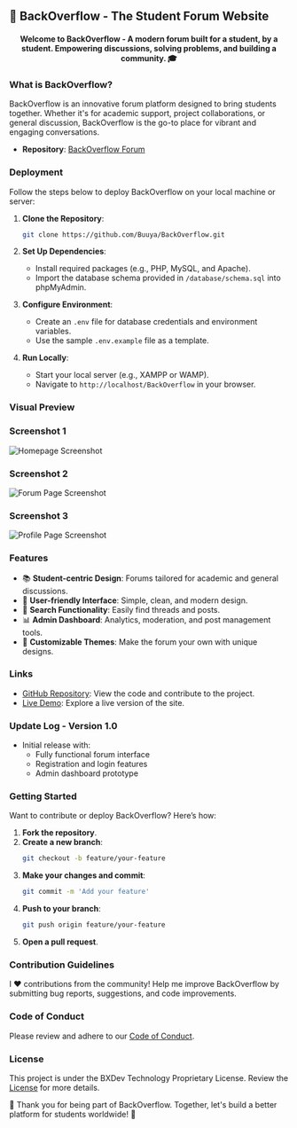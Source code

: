 ## 📝 BackOverflow - The Student Forum Website

<h4 align="center">Welcome to BackOverflow - A modern forum built for a student, by a student. Empowering discussions, solving problems, and building a community. 🎓</h4>


### What is BackOverflow?

BackOverflow is an innovative forum platform designed to bring students together. Whether it's for academic support, project collaborations, or general discussion, BackOverflow is the go-to place for vibrant and engaging conversations.

- **Repository**: [BackOverflow Forum](https://github.com/Buuya/BackOverflow)

### Deployment

Follow the steps below to deploy BackOverflow on your local machine or server:

1. **Clone the Repository**:
   ```bash
   git clone https://github.com/Buuya/BackOverflow.git
   ```

2. **Set Up Dependencies**:
   - Install required packages (e.g., PHP, MySQL, and Apache).
   - Import the database schema provided in `/database/schema.sql` into phpMyAdmin.

3. **Configure Environment**:
   - Create an `.env` file for database credentials and environment variables.
   - Use the sample `.env.example` file as a template.

4. **Run Locally**:
   - Start your local server (e.g., XAMPP or WAMP).
   - Navigate to `http://localhost/BackOverflow` in your browser.

### Visual Preview

### Screenshot 1
![Homepage Screenshot](https://github.com/BXDevTech/BackOverflow/blob/main/Assets/homepage.png "Homepage")

### Screenshot 2
![Forum Page Screenshot](https://github.com/BXDevTech/BackOverflow/blob/main/Assets/forum_page.png "Forum Page")

### Screenshot 3
![Profile Page Screenshot](https://github.com/BXDevTech/BackOverflow/blob/main/Assets/profile_page.png "Profile Page")

### Features

- 📚 **Student-centric Design**: Forums tailored for academic and general discussions.
- 💬 **User-friendly Interface**: Simple, clean, and modern design.
- 🔎 **Search Functionality**: Easily find threads and posts.
- 📊 **Admin Dashboard**: Analytics, moderation, and post management tools.
- 🎨 **Customizable Themes**: Make the forum your own with unique designs.

### Links

- [GitHub Repository](https://github.com/Buuya/BackOverflow): View the code and contribute to the project.
- [Live Demo](http://backoverflow.great-site.net/): Explore a live version of the site.

### Update Log - Version 1.0

- Initial release with:
  - Fully functional forum interface
  - Registration and login features
  - Admin dashboard prototype

### Getting Started

Want to contribute or deploy BackOverflow? Here’s how:

1. **Fork the repository**.
2. **Create a new branch**:
   ```bash
   git checkout -b feature/your-feature
   ```
3. **Make your changes and commit**:
   ```bash
   git commit -m 'Add your feature'
   ```
4. **Push to your branch**:
   ```bash
   git push origin feature/your-feature
   ```
5. **Open a pull request**.

### Contribution Guidelines

I  ❤️ contributions from the community! Help me improve BackOverflow by submitting bug reports, suggestions, and code improvements.

### Code of Conduct

Please review and adhere to our [Code of Conduct](CODE_OF_CONDUCT.md).

### License

This project is under the BXDev Technology Proprietary License. Review the [License](LICENSE) for more details.

🌟 Thank you for being part of BackOverflow. Together, let's build a better platform for students worldwide! 🌟
